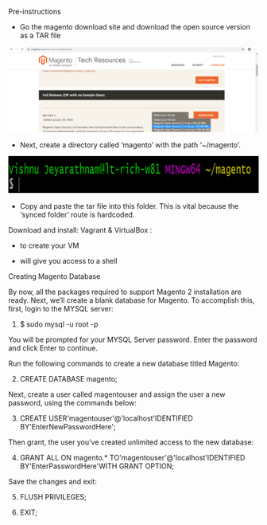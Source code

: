 Pre-instructions
 
- Go the magento download site and download the open source version as a TAR file

<img src='magento.png'>

- Next, create a directory called ‘magento’ with the path ‘~/magento’.

<img src='path.png'>

- Copy and paste the tar file into this folder. This is vital because the ‘synced folder’ route is hardcoded.

Download and install: Vagrant & VirtualBox :

- <vagrant up> to create your VM

- <vagrant ssh> will give you access to a shell

Creating Magento Database

By now, all the packages required to support Magento 2 installation are ready. Next, we’ll create a blank database for Magento. To accomplish this, first, login to the MYSQL server:

1.	$ sudo mysql -u root -p

You will be prompted for your MYSQL Server password. Enter the password and click Enter to continue.

Run the following commands to create a new database titled Magento:

2.	CREATE DATABASE  magento;

Next, create a user called magentouser and assign the user a new password, using the commands below:

3.	CREATE USER'magentouser'@'localhost'IDENTIFIED BY'EnterNewPasswordHere';

Then grant, the user you’ve created unlimited access to the new database:

4.	GRANT ALL ON magento.* TO'magentouser'@'localhost'IDENTIFIED BY'EnterPasswordHere'WITH GRANT OPTION;

Save the changes and exit:

5.	FLUSH PRIVILEGES;


6.	EXIT;
